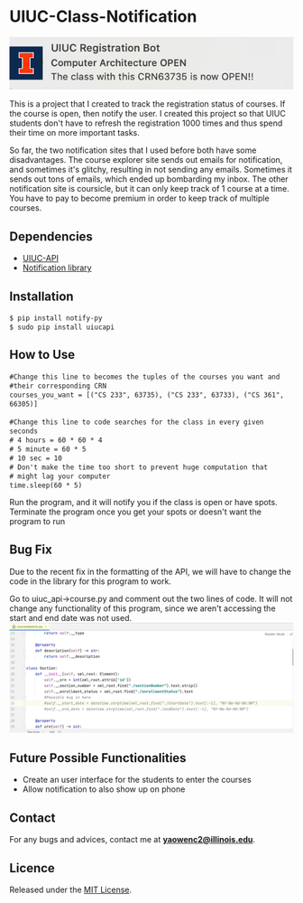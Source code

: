 # UIUC-Class-Notification

![Demo](demo.png)

This is a project that I created to track the registration status of courses. If the course is open, then notify
the user. I created this project so that UIUC students don't have to refresh the registration 1000 times and thus
spend their time on more important tasks.

So far, the two notification sites that I used before both have some disadvantages.
The course explorer site sends out emails for notification, and sometimes it's glitchy, resulting in not sending
any emails. Sometimes it sends out tons of emails, which ended up bombarding my inbox.
The other notification site is coursicle, but it can only keep track of 1 course at a time.
You have to pay to become premium in order to keep track of multiple courses.

## **Dependencies**
* [UIUC-API](https://github.com/rohits2/UIUC-API)
* [Notification library](https://pypi.org/project/notify-py/)

## **Installation**
```console
$ pip install notify-py 
$ sudo pip install uiucapi
```

## **How to Use**


```
#Change this line to becomes the tuples of the courses you want and
#their corresponding CRN
courses_you_want = [("CS 233", 63735), ("CS 233", 63733), ("CS 361", 66305)]

#Change this line to code searches for the class in every given seconds
# 4 hours = 60 * 60 * 4
# 5 minute = 60 * 5
# 10 sec = 10
# Don't make the time too short to prevent huge computation that
# might lag your computer
time.sleep(60 * 5)
```
Run the program, and it will notify you if the class is open or have spots. Terminate
the program once you get your spots or doesn't want the program to run

## **Bug Fix**
Due to the recent fix in the formatting of the API, we will have to change the code in the library
for this program to work. 

Go to uiuc_api->course.py and comment out the two lines of code.
It will not change any functionality of this program, since we aren't accessing the start and end date was not used.
![Bug](PossibleBug.png)

## **Future Possible Functionalities**
* Create an user interface for the students to enter the courses
* Allow notification to also show up on phone

## **Contact**
For any bugs and advices, contact me at
**yaowenc2@illinois.edu**.

## **Licence**
Released under the [MIT License](https://github.com/jonschlinkert/update-copyright/blob/master/LICENSE).


